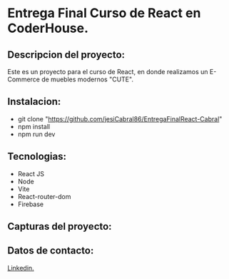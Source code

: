 # Entrega Final Curso de React en CoderHouse.
## Descripcion del proyecto:
Este es un proyecto para el curso de React, en donde realizamos un E-Commerce de muebles modernos "CUTE".

## Instalacion:
- git clone "https://github.com/jesiCabral86/EntregaFinalReact-Cabral"
- npm install
- npm run dev

## Tecnologias:
- React JS
- Node
- Vite
- React-router-dom
- Firebase

## Capturas del proyecto:

## Datos de contacto: 
[Linkedin.](http://www.linkedin.com/in/jesicacabral121286/ "Linkedin.")
